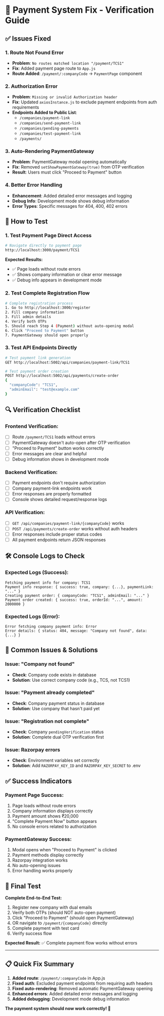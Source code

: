 # 🔧 Payment System Fix - Verification Guide

## ✅ Issues Fixed

### 1. **Route Not Found Error**
- **Problem**: `No routes matched location "/payment/TCS1"`
- **Fix**: Added payment page route to `App.js`
- **Route Added**: `/payment/:companyCode` → `PaymentPage` component

### 2. **Authorization Error**
- **Problem**: `Missing or invalid Authorization header`
- **Fix**: Updated `axiosInstance.js` to exclude payment endpoints from auth requirements
- **Endpoints Added to Public List**:
  - `/companies/payment-link`
  - `/companies/send-payment-link`
  - `/companies/pending-payments`
  - `/companies/test-payment-link`
  - `/payments/`

### 3. **Auto-Rendering PaymentGateway**
- **Problem**: PaymentGateway modal opening automatically
- **Fix**: Removed `setShowPaymentGateway(true)` from OTP verification
- **Result**: Users must click "Proceed to Payment" button

### 4. **Better Error Handling**
- **Enhancement**: Added detailed error messages and logging
- **Debug Info**: Development mode shows debug information
- **Error Types**: Specific messages for 404, 400, 402 errors

## 🧪 How to Test

### 1. Test Payment Page Direct Access
```bash
# Navigate directly to payment page
http://localhost:3000/payment/TCS1
```

**Expected Results:**
- ✅ Page loads without route errors
- ✅ Shows company information or clear error message
- ✅ Debug info appears in development mode

### 2. Test Complete Registration Flow
```bash
# Complete registration process
1. Go to http://localhost:3000/register
2. Fill company information
3. Fill admin details
4. Verify both OTPs
5. Should reach Step 4 (Payment) without auto-opening modal
6. Click "Proceed to Payment" button
7. PaymentGateway should open properly
```

### 3. Test API Endpoints Directly
```bash
# Test payment link generation
GET http://localhost:5002/api/companies/payment-link/TCS1

# Test payment order creation
POST http://localhost:5002/api/payments/create-order
{
  "companyCode": "TCS1",
  "adminEmail": "test@example.com"
}
```

## 🔍 Verification Checklist

### Frontend Verification:
- [ ] Route `/payment/TCS1` loads without errors
- [ ] PaymentGateway doesn't auto-open after OTP verification
- [ ] "Proceed to Payment" button works correctly
- [ ] Error messages are clear and helpful
- [ ] Debug information shows in development mode

### Backend Verification:
- [ ] Payment endpoints don't require authorization
- [ ] Company payment-link endpoints work
- [ ] Error responses are properly formatted
- [ ] Console shows detailed request/response logs

### API Verification:
- [ ] `GET /api/companies/payment-link/{companyCode}` works
- [ ] `POST /api/payments/create-order` works without auth headers
- [ ] Error responses include proper status codes
- [ ] All payment endpoints return JSON responses

## 🛠️ Console Logs to Check

### Expected Logs (Success):
```
Fetching payment info for company: TCS1
Payment info response: { success: true, company: {...}, paymentLink: "..." }
Creating payment order: { companyCode: "TCS1", adminEmail: "..." }
Payment order created: { success: true, orderId: "...", amount: 2000000 }
```

### Expected Logs (Error):
```
Error fetching company payment info: Error
Error details: { status: 404, message: "Company not found", data: {...} }
```

## 🚨 Common Issues & Solutions

### Issue: "Company not found"
- **Check**: Company code exists in database
- **Solution**: Use correct company code (e.g., TCS, not TCS1)

### Issue: "Payment already completed"
- **Check**: Company payment status in database
- **Solution**: Use company that hasn't paid yet

### Issue: "Registration not complete"
- **Check**: Company `pendingVerification` status
- **Solution**: Complete dual OTP verification first

### Issue: Razorpay errors
- **Check**: Environment variables set correctly
- **Solution**: Add `RAZORPAY_KEY_ID` and `RAZORPAY_KEY_SECRET` to .env

## ✅ Success Indicators

### Payment Page Success:
1. Page loads without route errors
2. Company information displays correctly
3. Payment amount shows ₹20,000
4. "Complete Payment Now" button appears
5. No console errors related to authorization

### PaymentGateway Success:
1. Modal opens when "Proceed to Payment" is clicked
2. Payment methods display correctly
3. Razorpay integration works
4. No auto-opening issues
5. Error handling works properly

## 🎯 Final Test

**Complete End-to-End Test:**
1. Register new company with dual emails
2. Verify both OTPs (should NOT auto-open payment)
3. Click "Proceed to Payment" (should open PaymentGateway)
4. OR navigate to `/payment/{companyCode}` directly
5. Complete payment with test card
6. Verify success flow

**Expected Result:** ✅ Complete payment flow works without errors

---

## 📋 Quick Fix Summary

1. **Added route**: `/payment/:companyCode` in App.js
2. **Fixed auth**: Excluded payment endpoints from requiring auth headers
3. **Fixed auto-rendering**: Removed automatic PaymentGateway opening
4. **Enhanced errors**: Added detailed error messages and logging
5. **Added debugging**: Development mode debug information

**The payment system should now work correctly! 🎉**
